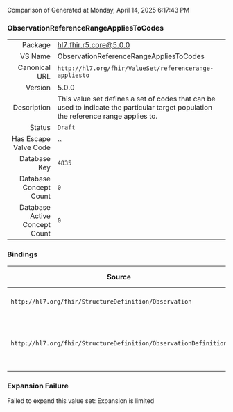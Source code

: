 Comparison of 
Generated at Monday, April 14, 2025 6:17:43 PM

### ObservationReferenceRangeAppliesToCodes

|      |     |
| ---: | --- |
| Package | hl7.fhir.r5.core@5.0.0 |
| VS Name | ObservationReferenceRangeAppliesToCodes |
| Canonical URL | `http://hl7.org/fhir/ValueSet/referencerange-appliesto` |
| Version | 5.0.0 |
| Description | This value set defines a set of codes that can be used to indicate the particular target population the reference range applies to. |
| Status | `Draft` |
| Has Escape Valve Code | `` |
| Database Key | `4835` |
| Database Concept Count | `0` |
| Database Active Concept Count | `0` |
### Bindings

| Source | Element | Binding | Strength | Element Short |
| ------ | ------- | ------- | -------- | ------------- |
| `http://hl7.org/fhir/StructureDefinition/Observation` | `Observation.referenceRange.appliesTo` | `http://hl7.org/fhir/ValueSet/referencerange-appliesto` | `Example` | Reference range population |
| `http://hl7.org/fhir/StructureDefinition/ObservationDefinition` | `ObservationDefinition.qualifiedValue.appliesTo` | `http://hl7.org/fhir/ValueSet/referencerange-appliesto` | `Example` | Targetted population for the set of qualified values |

### Expansion Failure

Failed to expand this value set: Expansion is limited
